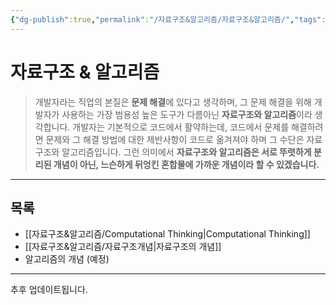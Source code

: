 ```yaml
---
{"dg-publish":true,"permalink":"/자료구조&알고리즘/자료구조&알고리즘/","tags":["자료구조","알고리즘"],"created":"2024-02-08T15:47:31.113+09:00","updated":"2024-04-04T18:24:16.243+09:00"}
---
```



# 자료구조 & 알고리즘

> 개발자라는 직업의 본질은 **문제 해결**에 있다고 생각하며, 그 문제 해결을 위해 개발자가 사용하는 가장 범용성 높은 도구가 다름아닌 **자료구조와 알고리즘**이라 생각합니다. 개발자는 기본적으로 코드에서 활약하는데, 코드에서 문제를 해결하려면 문제와 그 해결 방법에 대한 제반사항이 코드로 옮겨져야 하며 그 수단은 자료구조와 알고리즘입니다. 그런 의미에서 **자료구조와 알고리즘은 서로 뚜렷하게 분리된 개념이 아닌, 느슨하게 뒤엉킨 혼합물에 가까운 개념이라 할 수 있겠습니다.**

---

## 목록

+ [[자료구조&알고리즘/Computational Thinking\|Computational Thinking]]
+ [[자료구조&알고리즘/자료구조개념\|자료구조의 개념]]
+ 알고리즘의 개념 (예정)
---

추후 업데이트됩니다.